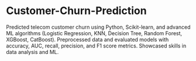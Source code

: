 # Customer-Churn-Prediction
Predicted telecom customer churn using Python, Scikit-learn, and advanced ML algorithms (Logistic Regression, KNN, Decision Tree, Random Forest, XGBoost, CatBoost). Preprocessed data and evaluated models with accuracy, AUC, recall, precision, and F1 score metrics. Showcased skills in data analysis and ML.
